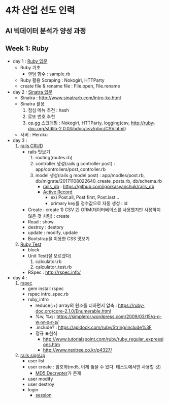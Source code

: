 # 4차 산업 선도 인력
AI 빅데이터 분석가 양성 과정
---

## Week 1: Ruby
- day 1 : [Ruby 입문](https://github.com/jjuya/LikeLion_class_Ruby/tree/master/1day_Ruby)
    * Ruby 기초
        - 랜덤 함수 : sample.rb
    * Ruby 활용 Scraping : Nokogiri, HTTParty
    * create file & rename file : File.open, File.rename
- day 2 : [Sinatra 입문](https://github.com/jjuya/LikeLion_sinatra)
    * Sinatra : http://www.sinatrarb.com/intro-ko.html
    * Sinatra 활용
        1) 점심 메뉴 추천 : hash
        2) 로또 번호 추천
        3) op.gg 스크래핑 : Nokogiri, HTTParty, logging(csv, http://ruby-doc.org/stdlib-2.0.0/libdoc/csv/rdoc/CSV.html)
    * 서버 : Heroku
- day 3 : 
    1. [rails CRUD](https://github.com/jjuya/LikeLion_rails-crud)
        * rails 맛보기
            1) routing(routes.rb)
            2) controller 생성(rails g controller post) : app/controllers/post_controller.rb
            3) model 생성(rails g model post) : app/modles/post.rb, db/migrate/20171108022640_create_posts.rb, db/schema.rb
                - [rails_db](https://rails-crud-jjuya.c9users.io/rails/db) : https://github.com/igorkasyanchuk/rails_db
                - [Active Record](http://guides.rorlab.org/active_record_basics.html)
                    * ex) Post.all, Post.first, Post.last ..
                    * primary key를 정수값으로 자동 생성 : id
         * Create : create
                1) CSV
                2) ORM(데이터베이스를 사용했지만 사용하지 않은 것 처럼) : create
        * Read : show
        * destroy : destory
        * update : modify, update
        * Bootstrap을 이용한 CSS 맛보기
    2. [Ruby Test](https://github.com/jjuya/LikeLion_class_Ruby/tree/master/3day_Ruby)
        * block
        * Unit Test(잘 모르겠다)
            1) calculator.rb
            2) calculator_test.rb
        * RSpec : http://rspec.info/
- day 4 : 
    1. [rspec](https://github.com/jjuya/LikeLion_class_Ruby/tree/master/4day_RSpec)
        * gem install rspec
        * rspec intro_spec.rb 
        * ruby_intro
            - reduce(:+) array의 원소를 더하면서 압축 : https://ruby-doc.org/core-2.1.0/Enumerable.html
            - %w, %q : https://simpleror.wordpress.com/2009/03/15/q-q-w-w-x-r-s/
            - .include? : https://apidock.com/ruby/String/include%3F
            - 정규 표현식
                * http://www.tutorialspoint.com/ruby/ruby_regular_expressions.htm
                * http://www.nextree.co.kr/p4327/
    2. [rails signUp](https://github.com/jjuya/LikeLion_rails-signUp)
        * user list
        * user create : 암호화(md5, 이제 뚫을 수 있다. 테스트에서만 사용할 것)
            - [MD5 Decrypter](http://www.md5online.org/)가 존재
        * user modify
        * user destroy
        * login
            - [session](http://guides.rubyonrails.org/security.html#sessions)
            
